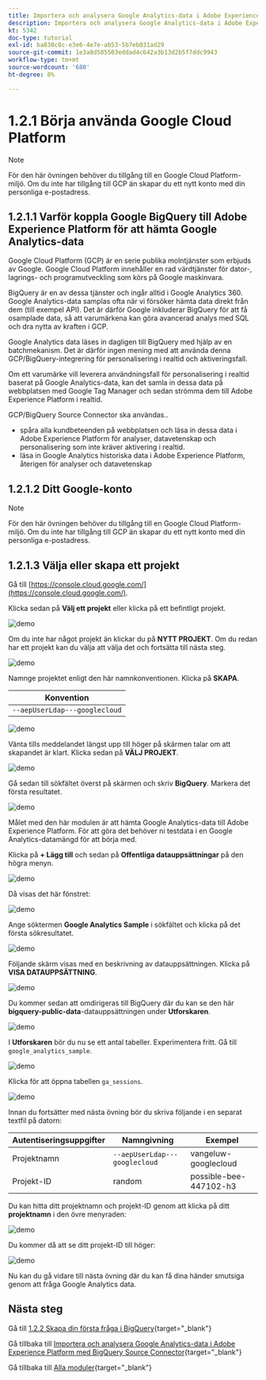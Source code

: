 ```yaml
---
title: Importera och analysera Google Analytics-data i Adobe Experience Platform med BigQuery Source Connector - Skapa ditt Google Cloud Platform-konto
description: Importera och analysera Google Analytics-data i Adobe Experience Platform med BigQuery Source Connector - Skapa ditt Google Cloud Platform-konto
kt: 5342
doc-type: tutorial
exl-id: ba830c8c-e3e6-4e7e-ab53-5b7eb031ad29
source-git-commit: 1e3a8d585503eddad4c642a3b13d2b5f7ddc9943
workflow-type: tm+mt
source-wordcount: '680'
ht-degree: 0%

---
```


# 1.2.1 Börja använda Google Cloud Platform

>[!NOTE]
>
>För den här övningen behöver du tillgång till en Google Cloud Platform-miljö. Om du inte har tillgång till GCP än skapar du ett nytt konto med din personliga e-postadress.

## 1.2.1.1 Varför koppla Google BigQuery till Adobe Experience Platform för att hämta Google Analytics-data

Google Cloud Platform (GCP) är en serie publika molntjänster som erbjuds av Google. Google Cloud Platform innehåller en rad värdtjänster för dator-, lagrings- och programutveckling som körs på Google maskinvara.

BigQuery är en av dessa tjänster och ingår alltid i Google Analytics 360. Google Analytics-data samplas ofta när vi försöker hämta data direkt från dem (till exempel API). Det är därför Google inkluderar BigQuery för att få osamplade data, så att varumärkena kan göra avancerad analys med SQL och dra nytta av kraften i GCP.

Google Analytics data läses in dagligen till BigQuery med hjälp av en batchmekanism. Det är därför ingen mening med att använda denna GCP/BigQuery-integrering för personalisering i realtid och aktiveringsfall.

Om ett varumärke vill leverera användningsfall för personalisering i realtid baserat på Google Analytics-data, kan det samla in dessa data på webbplatsen med Google Tag Manager och sedan strömma dem till Adobe Experience Platform i realtid.

GCP/BigQuery Source Connector ska användas..

- spåra alla kundbeteenden på webbplatsen och läsa in dessa data i Adobe Experience Platform för analyser, datavetenskap och personalisering som inte kräver aktivering i realtid.
- läsa in Google Analytics historiska data i Adobe Experience Platform, återigen för analyser och datavetenskap

## 1.2.1.2 Ditt Google-konto

>[!NOTE]
>
>För den här övningen behöver du tillgång till en Google Cloud Platform-miljö. Om du inte har tillgång till GCP än skapar du ett nytt konto med din personliga e-postadress.

## 1.2.1.3 Välja eller skapa ett projekt

Gå till [https://console.cloud.google.com/](https://console.cloud.google.com/).

Klicka sedan på **Välj ett projekt** eller klicka på ett befintligt projekt.

![demo](./images/ex12.png)

Om du inte har något projekt än klickar du på **NYTT PROJEKT**. Om du redan har ett projekt kan du välja att välja det och fortsätta till nästa steg.

![demo](./images/ex1createproject.png)

Namnge projektet enligt den här namnkonventionen. Klicka på **SKAPA**.

| Konvention |
| ----------------- |
| `--aepUserLdap---googlecloud` |

![demo](./images/ex13.png)

Vänta tills meddelandet längst upp till höger på skärmen talar om att skapandet är klart. Klicka sedan på **VÄLJ PROJEKT**.

![demo](./images/ex14.png)

Gå sedan till sökfältet överst på skärmen och skriv **BigQuery**. Markera det första resultatet.

![demo](./images/ex17.png)

Målet med den här modulen är att hämta Google Analytics-data till Adobe Experience Platform. För att göra det behöver ni testdata i en Google Analytics-datamängd för att börja med.

Klicka på **+ Lägg till** och sedan på **Offentliga datauppsättningar** på den högra menyn.

![demo](./images/ex118.png)

Då visas det här fönstret:

![demo](./images/ex119.png)

Ange söktermen **Google Analytics Sample** i sökfältet och klicka på det första sökresultatet.

![demo](./images/ex120.png)

Följande skärm visas med en beskrivning av datauppsättningen. Klicka på **VISA DATAUPPSÄTTNING**.

![demo](./images/ex121.png)

Du kommer sedan att omdirigeras till BigQuery där du kan se den här **bigquery-public-data**-datauppsättningen under **Utforskaren**.

![demo](./images/ex122a.png)

I **Utforskaren** bör du nu se ett antal tabeller. Experimentera fritt. Gå till `google_analytics_sample`.

![demo](./images/ex122.png)

Klicka för att öppna tabellen `ga_sessions`.

![demo](./images/ex123.png)

Innan du fortsätter med nästa övning bör du skriva följande i en separat textfil på datorn:

| Autentiseringsuppgifter | Namngivning | Exempel |
| ----------------- |-------------| -------------|
| Projektnamn | `--aepUserLdap---googlecloud` | vangeluw-googlecloud |
| Projekt-ID | random | possible-bee-447102-h3 |

Du kan hitta ditt projektnamn och projekt-ID genom att klicka på ditt **projektnamn** i den övre menyraden:

![demo](./images/ex1projectMenu.png)

Du kommer då att se ditt projekt-ID till höger:

![demo](./images/ex1projetcselection.png)

Nu kan du gå vidare till nästa övning där du kan få dina händer smutsiga genom att fråga Google Analytics data.

## Nästa steg

Gå till [1.2.2 Skapa din första fråga i BigQuery](./ex2.md){target="_blank"}

Gå tillbaka till [Importera och analysera Google Analytics-data i Adobe Experience Platform med BigQuery Source Connector](./customer-journey-analytics-bigquery-gcp.md){target="_blank"}

Gå tillbaka till [Alla moduler](./../../../../overview.md){target="_blank"}
